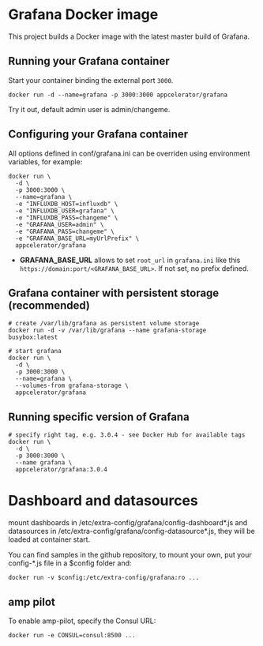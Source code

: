 # Grafana Docker image

This project builds a Docker image with the latest master build of Grafana.

## Running your Grafana container

Start your container binding the external port `3000`.

```
docker run -d --name=grafana -p 3000:3000 appcelerator/grafana
```

Try it out, default admin user is admin/changeme.

## Configuring your Grafana container

All options defined in conf/grafana.ini can be overriden using environment
variables, for example:

```
docker run \
  -d \
  -p 3000:3000 \
  --name=grafana \
  -e "INFLUXDB_HOST=influxdb" \
  -e "INFLUXDB_USER=grafana" \
  -e "INFLUXDB_PASS=changeme" \
  -e "GRAFANA_USER=admin" \
  -e "GRAFANA_PASS=changeme" \
  -e "GRAFANA_BASE_URL=myUrlPrefix" \
  appcelerator/grafana
```

- **GRAFANA_BASE_URL** allows to set `root_url` in `grafana.ini` like this `https://domain:port/<GRAFANA_BASE_URL>`. If not set, no prefix defined.

## Grafana container with persistent storage (recommended)

```
# create /var/lib/grafana as persistent volume storage
docker run -d -v /var/lib/grafana --name grafana-storage busybox:latest

# start grafana
docker run \
  -d \
  -p 3000:3000 \
  --name=grafana \
  --volumes-from grafana-storage \
  appcelerator/grafana
```

## Running specific version of Grafana

```
# specify right tag, e.g. 3.0.4 - see Docker Hub for available tags
docker run \
  -d \
  -p 3000:3000 \
  --name grafana \
  appcelerator/grafana:3.0.4
```

# Dashboard and datasources

mount dashboards in /etc/extra-config/grafana/config-dashboard*.js and datasources in /etc/extra-config/grafana/config-datasource*.js, they will be loaded at container start.

You can find samples in the github repository, to mount your own, put your config-*.js file in a $config folder and:

```docker run -v $config:/etc/extra-config/grafana:ro ...```

amp pilot
---------------

To enable amp-pilot, specify the Consul URL:

```docker run -e CONSUL=consul:8500 ...```
